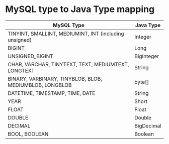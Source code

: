 # MySQL type to Java Type mapping

| MySQL Type                                              | Java Type  |
| ------------------------------------------------------- | ---------- |
| TINYINT, SMALLINT, MEDIUMINT, INT (including unsigned)  | Integer    |
| BIGINT                                                  | Long       |
| UNSIGNED_BIGINT                                         | BigInteger |
| CHAR, VARCHAR, TINYTEXT, TEXT, MEDIUMTEXT, LONGTEXT     | String     |
| BINARY, VARBINARY, TINYBLOB, BLOB, MEDIUMBLOB, LONGBLOB | byte[]     |
| DATETIME, TIMESTAMP, TIME, DATE                         | String     |
| YEAR                                                    | Short      |
| FLOAT                                                   | Float      |
| DOUBLE                                                  | Double     |
| DECIMAL                                                 | BigDecimal |
| BOOL, BOOLEAN                                           | Boolean    |
